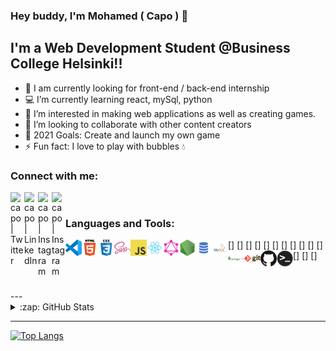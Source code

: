 ### Hey buddy, I'm Mohamed ( Capo ) 👋

## I'm a Web Development Student @Business College Helsinki!!
- 🌱 I am currently looking for front-end / back-end internship
- 💻 I’m currently learning react, mySql, python
- 👀 I’m interested in making web applications as well as creating games.
- 👯 I’m looking to collaborate with other content creators
- 🥅 2021 Goals: Create and launch my own game 
- ⚡ Fun fact: I love to play with bubbles 💧

### Connect with me:

[<img align="left" alt="capo | Twitter" width="22px" src="https://cdn.jsdelivr.net/npm/simple-icons@v3/icons/twitter.svg" />][twitter]
[<img align="left" alt="capo | LinkedIn" width="22px" src="https://cdn.jsdelivr.net/npm/simple-icons@v3/icons/linkedin.svg" />][linkedin]
[<img align="left" alt="capo | Instagram" width="22px" src="https://cdn.jsdelivr.net/npm/simple-icons@v3/icons/instagram.svg" />][instagram]
[<img align="left" alt="capo | Instagram" width="22px" src="https://cdn.jsdelivr.net/npm/simple-icons@3.13.0/icons/facebook.svg" />][facebook]

<br />

### Languages and Tools:

[<img align="left" alt="Visual Studio Code" width="26px" src="https://raw.githubusercontent.com/github/explore/80688e429a7d4ef2fca1e82350fe8e3517d3494d/topics/visual-studio-code/visual-studio-code.png" />]
[<img align="left" alt="HTML5" width="26px" src="https://raw.githubusercontent.com/github/explore/80688e429a7d4ef2fca1e82350fe8e3517d3494d/topics/html/html.png" />]
[<img align="left" alt="CSS3" width="26px" src="https://raw.githubusercontent.com/github/explore/80688e429a7d4ef2fca1e82350fe8e3517d3494d/topics/css/css.png" />]
[<img align="left" alt="Sass" width="26px" src="https://raw.githubusercontent.com/github/explore/80688e429a7d4ef2fca1e82350fe8e3517d3494d/topics/sass/sass.png" />]
[<img align="left" alt="JavaScript" width="26px" src="https://raw.githubusercontent.com/github/explore/80688e429a7d4ef2fca1e82350fe8e3517d3494d/topics/javascript/javascript.png" />]
[<img align="left" alt="React" width="26px" src="https://raw.githubusercontent.com/github/explore/80688e429a7d4ef2fca1e82350fe8e3517d3494d/topics/react/react.png" />]
[<img align="left" alt="GraphQL" width="26px" src="https://raw.githubusercontent.com/github/explore/80688e429a7d4ef2fca1e82350fe8e3517d3494d/topics/graphql/graphql.png" />]
[<img align="left" alt="Node.js" width="26px" src="https://raw.githubusercontent.com/github/explore/80688e429a7d4ef2fca1e82350fe8e3517d3494d/topics/nodejs/nodejs.png" />]
[<img align="left" alt="SQL" width="26px" src="https://raw.githubusercontent.com/github/explore/80688e429a7d4ef2fca1e82350fe8e3517d3494d/topics/sql/sql.png" />]
[<img align="left" alt="MySQL" width="26px" src="https://raw.githubusercontent.com/github/explore/80688e429a7d4ef2fca1e82350fe8e3517d3494d/topics/mysql/mysql.png" />]
[<img align="left" alt="MongoDB" width="26px" src="https://raw.githubusercontent.com/github/explore/80688e429a7d4ef2fca1e82350fe8e3517d3494d/topics/mongodb/mongodb.png" />]
[<img align="left" alt="Git" width="26px" src="https://raw.githubusercontent.com/github/explore/80688e429a7d4ef2fca1e82350fe8e3517d3494d/topics/git/git.png" />]
[<img align="left" alt="GitHub" width="26px" src="https://raw.githubusercontent.com/github/explore/78df643247d429f6cc873026c0622819ad797942/topics/github/github.png" />]
[<img align="left" alt="Terminal" width="26px" src="https://raw.githubusercontent.com/github/explore/80688e429a7d4ef2fca1e82350fe8e3517d3494d/topics/terminal/terminal.png" />]

<br />
<br />
---

<details>
  <summary>:zap: GitHub Stats</summary>

  <img align="left" alt="capo33 GitHub Stats" src="https://github-readme-stats.vercel.app/api?username=capo33&show_icons=true&hide_border=true" />

</details>

---

[![Top Langs](https://github-readme-stats.vercel.app/api/top-langs/?username=capo33&exclude_repo=github-readme-stats,capo33.github.io)](https://github.com/capo33/github-readme-stats)


[twitter]: https://twitter.com/Mohamed33727072
[instagram]: https://www.instagram.com/egy_kapo
[linkedin]: www.linkedin.com/in/mohamed-capo
[facebook]: https://www.facebook.com/profile.php?id=599905285   
